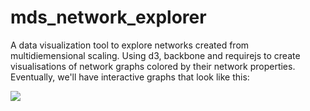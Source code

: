 mds_network_explorer
====================

A data visualization tool to explore networks created from multidiemensional scaling.
Using d3, backbone and requirejs to create visualisations of network graphs colored by their network properties. Eventually, we'll have interactive graphs that look like this:

![](https://raw.githubusercontent.com/munick/mds_network_explorer/master/rng3dCentralityDali.png)
